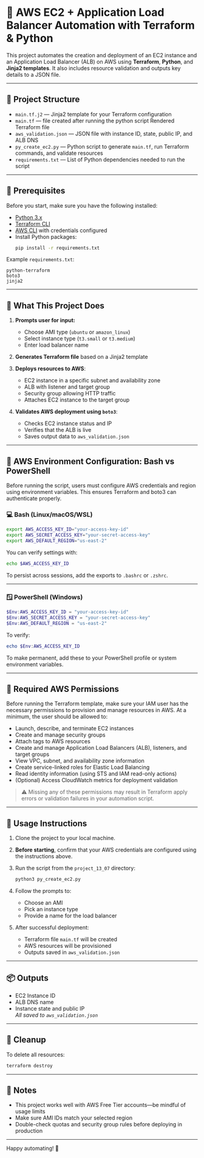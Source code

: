 # 🚀 AWS EC2 + Application Load Balancer Automation with Terraform & Python

This project automates the creation and deployment of an EC2 instance and an Application Load Balancer (ALB) on AWS using **Terraform**, **Python**, and **Jinja2 templates**. It also includes resource validation and outputs key details to a JSON file.

---

## 📁 Project Structure

- `main.tf.j2` — Jinja2 template for your Terraform configuration  
- `main.tf` — file created after running the python script Rendered Terraform file  
- `aws_validation.json` — JSON file with instance ID, state, public IP, and ALB DNS  
- `py_create_ec2.py` — Python script to generate `main.tf`, run Terraform commands, and validate resources  
- `requirements.txt` — List of Python dependencies needed to run the script

---

## 🧰 Prerequisites

Before you start, make sure you have the following installed:

- [Python 3.x](https://www.python.org/downloads/)
- [Terraform CLI](https://developer.hashicorp.com/terraform/downloads)
- [AWS CLI](https://docs.aws.amazon.com/cli/latest/userguide/install-cliv2.html) with credentials configured
- Install Python packages:
  ```bash
  pip install -r requirements.txt
  ```

Example `requirements.txt`:
```
python-terraform
boto3
jinja2
```

---

## 🧠 What This Project Does

1. **Prompts user for input:**
   - Choose AMI type (`ubuntu` or `amazon_linux`)
   - Select instance type (`t3.small` or `t3.medium`)
   - Enter load balancer name

2. **Generates Terraform file** based on a Jinja2 template

3. **Deploys resources to AWS**:
   - EC2 instance in a specific subnet and availability zone
   - ALB with listener and target group
   - Security group allowing HTTP traffic
   - Attaches EC2 instance to the target group

4. **Validates AWS deployment using `boto3`**:
   - Checks EC2 instance status and IP
   - Verifies that the ALB is live
   - Saves output data to `aws_validation.json`

---

## 🧾 AWS Environment Configuration: Bash vs PowerShell

Before running the script, users must configure AWS credentials and region using environment variables. This ensures Terraform and boto3 can authenticate properly.

### 💻 Bash (Linux/macOS/WSL)

```bash
export AWS_ACCESS_KEY_ID="your-access-key-id"
export AWS_SECRET_ACCESS_KEY="your-secret-access-key"
export AWS_DEFAULT_REGION="us-east-2"
```

You can verify settings with:
```bash
echo $AWS_ACCESS_KEY_ID
```

To persist across sessions, add the exports to `.bashrc` or `.zshrc`.

---

### 🪟 PowerShell (Windows)

```powershell
$Env:AWS_ACCESS_KEY_ID = "your-access-key-id"
$Env:AWS_SECRET_ACCESS_KEY = "your-secret-access-key"
$Env:AWS_DEFAULT_REGION = "us-east-2"
```

To verify:
```powershell
echo $Env:AWS_ACCESS_KEY_ID
```

To make permanent, add these to your PowerShell profile or system environment variables.

---

## 🔐 Required AWS Permissions

Before running the Terraform template, make sure your IAM user has the necessary permissions to provision and manage resources in AWS. At a minimum, the user should be allowed to:

- Launch, describe, and terminate EC2 instances
- Create and manage security groups
- Attach tags to AWS resources
- Create and manage Application Load Balancers (ALB), listeners, and target groups
- View VPC, subnet, and availability zone information
- Create service-linked roles for Elastic Load Balancing
- Read identity information (using STS and IAM read-only actions)
- (Optional) Access CloudWatch metrics for deployment validation

> ⚠️ Missing any of these permissions may result in Terraform apply errors or validation failures in your automation script.

---

## 🚨 Usage Instructions

1. Clone the project to your local machine.

2. **Before starting**, confirm that your AWS credentials are configured using the instructions above.

3. Run the script from the `project_13_07` directory:
   ```bash
   python3 py_create_ec2.py
   ```

4. Follow the prompts to:
   - Choose an AMI
   - Pick an instance type
   - Provide a name for the load balancer

5. After successful deployment:
   - Terraform file `main.tf` will be created
   - AWS resources will be provisioned
   - Outputs saved in `aws_validation.json`

---

## 📦 Outputs

- EC2 Instance ID
- ALB DNS name
- Instance state and public IP  
_All saved to `aws_validation.json`_

---

## 🧹 Cleanup

To delete all resources:
```bash
terraform destroy
```

---

## 📌 Notes

- This project works well with AWS Free Tier accounts—be mindful of usage limits
- Make sure AMI IDs match your selected region
- Double-check quotas and security group rules before deploying in production

---

Happy automating! 🎯
